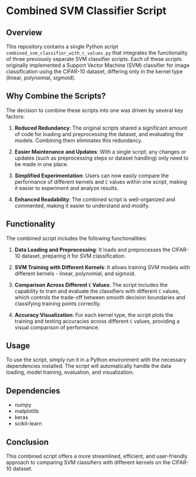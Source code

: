 
# Combined SVM Classifier Script

## Overview
This repository contains a single Python script `combined_svm_classifier_with_c_values.py` that integrates the functionality of three previously separate SVM classifier scripts. Each of these scripts originally implemented a Support Vector Machine (SVM) classifier for image classification using the CIFAR-10 dataset, differing only in the kernel type (linear, polynomial, sigmoid).

## Why Combine the Scripts?
The decision to combine these scripts into one was driven by several key factors:

1. **Reduced Redundancy**: The original scripts shared a significant amount of code for loading and preprocessing the dataset, and evaluating the models. Combining them eliminates this redundancy.

2. **Easier Maintenance and Updates**: With a single script, any changes or updates (such as preprocessing steps or dataset handling) only need to be made in one place.

3. **Simplified Experimentation**: Users can now easily compare the performance of different kernels and `C` values within one script, making it easier to experiment and analyze results.

4. **Enhanced Readability**: The combined script is well-organized and commented, making it easier to understand and modify.

## Functionality
The combined script includes the following functionalities:

1. **Data Loading and Preprocessing**: It loads and preprocesses the CIFAR-10 dataset, preparing it for SVM classification.

2. **SVM Training with Different Kernels**: It allows training SVM models with different kernels - linear, polynomial, and sigmoid.

3. **Comparison Across Different `C` Values**: The script includes the capability to train and evaluate the classifiers with different `C` values, which controls the trade-off between smooth decision boundaries and classifying training points correctly.

4. **Accuracy Visualization**: For each kernel type, the script plots the training and testing accuracies across different `C` values, providing a visual comparison of performance.

## Usage
To use the script, simply run it in a Python environment with the necessary dependencies installed. The script will automatically handle the data loading, model training, evaluation, and visualization.

## Dependencies
- numpy
- matplotlib
- keras
- scikit-learn

## Conclusion
This combined script offers a more streamlined, efficient, and user-friendly approach to comparing SVM classifiers with different kernels on the CIFAR-10 dataset.

